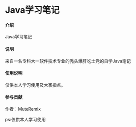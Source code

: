 # Java学习笔记

#### 介绍
Java学习笔记

#### 说明
来自一名专科大一软件技术专业的秃头爆肝吃土党的自学Java笔记

#### 使用说明
仅供本人学习使用及大家指点。

#### 参与贡献
作者：MuteRemix

ps:仅供本人学习使用
